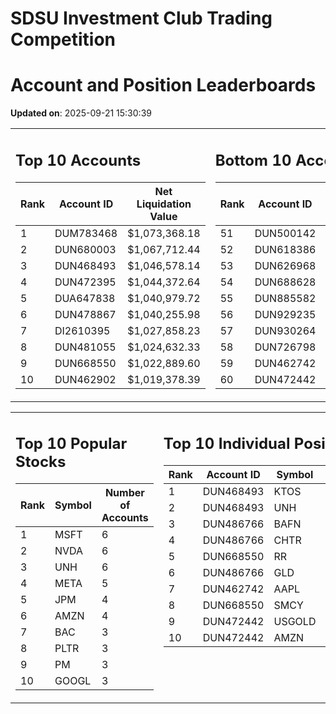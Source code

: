 # SDSU Investment Club Trading Competition 
 # Account and Position Leaderboards

**Updated on**: 2025-09-21 15:30:39

<table><tr><td valign="top">

## Top 10 Accounts
| Rank | Account ID | Net Liquidation Value |
|------|------------|-----------------------|
| 1 | DUM783468 | $1,073,368.18 |
| 2 | DUN680003 | $1,067,712.44 |
| 3 | DUN468493 | $1,046,578.14 |
| 4 | DUN472395 | $1,044,372.64 |
| 5 | DUA647838 | $1,040,979.72 |
| 6 | DUN478867 | $1,040,255.98 |
| 7 | DI2610395 | $1,027,858.23 |
| 8 | DUN481055 | $1,024,632.33 |
| 9 | DUN668550 | $1,022,889.60 |
| 10 | DUN462902 | $1,019,378.39 |

</td><td valign="top">

## Bottom 10 Accounts
| Rank | Account ID | Net Liquidation Value |
|------|------------|-----------------------|
| 51 | DUN500142 | $1,001,151.75 |
| 52 | DUN618386 | $1,000,941.09 |
| 53 | DUN626968 | $1,000,941.09 |
| 54 | DUN688628 | $1,000,835.76 |
| 55 | DUN885582 | $1,000,309.11 |
| 56 | DUN929235 | $1,000,000.00 |
| 57 | DUN930264 | $1,000,000.00 |
| 58 | DUN726798 | $999,828.74 |
| 59 | DUN462742 | $993,962.43 |
| 60 | DUN472442 | $904,049.01 |

</td></tr></table>

<table><tr><td valign="top">

## Top 10 Popular Stocks
| Rank | Symbol | Number of Accounts |
|------|--------|--------------------|
| 1 | MSFT | 6 |
| 2 | NVDA | 6 |
| 3 | UNH | 6 |
| 4 | META | 5 |
| 5 | JPM | 4 |
| 6 | AMZN | 4 |
| 7 | BAC | 3 |
| 8 | PLTR | 3 |
| 9 | PM | 3 |
| 10 | GOOGL | 3 |

</td><td valign="top">

## Top 10 Individual Positions
| Rank | Account ID | Symbol | Cost | Total Value |
|------|------------|--------|-----------|-------------|
| 1 | DUN468493 | KTOS | $375,025.68 | $375,025.68 |
| 2 | DUN468493 | UNH | $200,003.43 | $200,003.43 |
| 3 | DUN486766 | BAFN | $150,086.61 | $150,086.61 |
| 4 | DUN486766 | CHTR | $150,002.80 | $150,002.80 |
| 5 | DUN668550 | RR | $137,487.66 | $137,487.66 |
| 6 | DUN486766 | GLD | $125,001.86 | $125,001.86 |
| 7 | DUN462742 | AAPL | $120,996.01 | $120,996.01 |
| 8 | DUN668550 | SMCY | $114,862.67 | $114,862.67 |
| 9 | DUN472442 | USGOLD | $109,327.10 | $109,327.10 |
| 10 | DUN472442 | AMZN | $107,554.22 | $107,554.22 |

</td></tr></table>
